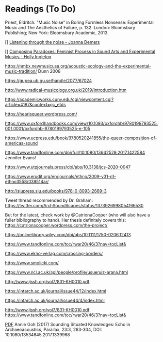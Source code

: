 # Readings (To Do)

Priest, Eldritch. "Music Noise" in Boring Formless Nonsense: Experimental Music and The Aesthetics of Failure, p. 132. London: Bloomsbury Publishing; New York: Bloomsbury Academic, 2013.

[] [Listening through the noise - Joanna Demers](https://global.oup.com/academic/product/listening-through-the-noise-9780195387667?cc=ca&lang=en&)

[] [Composing Paradoxes: Feminist Process in Sound Arts and Experimental Musics - Holly Ingleton](https://openaccess.city.ac.uk/id/eprint/17510/1/Ingleton,%20Holly%20(redacted).pdf)

https://nmbx.newmusicusa.org/acoustic-ecology-and-the-experimental-music-tradition/ Dunn 2008

https://gupea.ub.gu.se/handle/2077/67024

http://www.radical-musicology.org.uk/2019/Introduction.htm

https://academicworks.cuny.edu/cgi/viewcontent.cgi?article=4187&context=gc_etds

https://hearisqueer.wordpress.com/

https://www.oxfordhandbooks.com/view/10.1093/oxfordhb/9780199793525.001.0001/oxfordhb-9780199793525-e-105

https://www.ucpress.edu/book/9780520241855/the-queer-composition-of-americas-sound

https://www.tandfonline.com/doi/full/10.1080/13642529.2017.1422584  Jennifer Evans!

https://www.utpjournals.press/doi/abs/10.3138/jcs-2020-0047

https://www.erudit.org/en/journals/ethno/2009-v31-n1-ethno3558/038514ar/

http://siupress.siu.edu/books/978-0-8093-2669-3

Tweet thread recommended by Dr. Graham: https://twitter.com/ArchSoundScapes/status/1373926998054166530



But for the latest, check  work by @CatrionaCooper (who will also have a fuller bibliography to hand). Her thesis definitely covers this: https://catrionacooper.wordpress.com/the-project/

https://onlinelibrary.wiley.com/doi/abs/10.1111/1750-0206.12413

https://www.tandfonline.com/toc/rwar20/46/3?nav=tocList&

https://www.ekho-verlag.com/crossing-borders/

https://www.smolicki.com/

https://www.ncl.ac.uk/apl/people/profile/usueruiz-arana.html

http://www.ijssh.org/vol7/831-KH0010.pdf

https://intarch.ac.uk/journal/issue44/12/index.html

https://intarch.ac.uk/journal/issue44/4/index.html

http://www.ijssh.org/vol7/831-KH0010.pdf
https://www.tandfonline.com/toc/rwar20/46/3?nav=tocList&

[PDF](https://www.tandfonline.com/doi/abs/10.1080/13534645.2017.1339968?journalCode=tpar20) Annie Goh (2017) Sounding Situated Knowledges: Echo in Archaeoacoustics,
Parallax, 23:3, 283-304, DOI: 10.1080/13534645.2017.1339968
